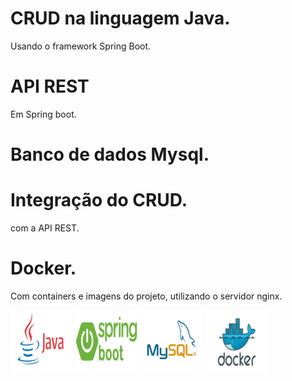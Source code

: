 # CRUD na linguagem Java.
 Usando o framework Spring Boot.

# API REST 
Em Spring boot.

# Banco de dados Mysql.

# Integração do CRUD.
com a API REST.

# Docker.
Com containers e imagens do projeto, utilizando o servidor nginx.

<img src="/imagens/java.png"> 

<img src="/imagens/SpringBoot.png"> 

<img src="/imagens/mysql.png">

<img src="/imagens/docker.png">